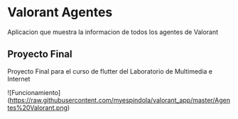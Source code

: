 # Valorant Agentes

Aplicacion que muestra la informacion de todos los agentes de Valorant

## Proyecto Final 
Proyecto Final para el curso de flutter del Laboratorio de Multimedia e Internet

![Funcionamiento]
(https://raw.githubusercontent.com/myespindola/valorant_app/master/Agentes%20Valorant.png)
